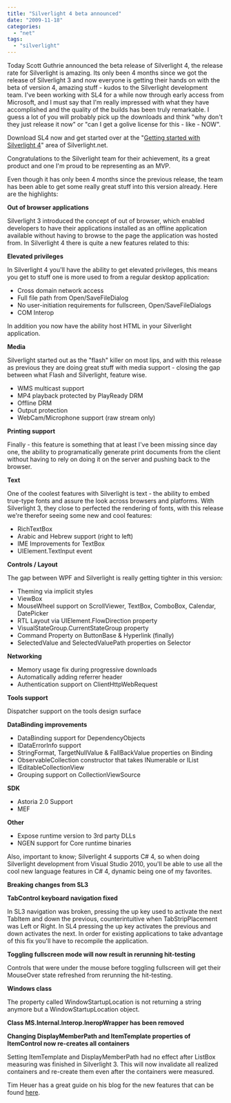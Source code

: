 ```yaml
---
title: "Silverlight 4 beta announced"
date: "2009-11-18"
categories: 
  - "net"
tags: 
  - "silverlight"
---
```


Today Scott Guthrie announced the beta release of Silverlight 4, the release rate for Silverlight is amazing. Its only been 4 months since we got the release of Silverlight 3 and now everyone is getting their hands on with the beta of version 4, amazing stuff - kudos to the Silverlight development team. I've been working with SL4 for a while now through early access from Microsoft, and I must say that I'm really impressed with what they have accomplished and the quality of the builds has been truly remarkable. I guess a lot of you will probably pick up the downloads and think "why don't they just release it now" or "can I get a golive license for this - like - NOW". 

Download SL4 now and get started over at the "[Getting started with Silverlight 4](http://silverlight.net/getstarted/silverlight-4-beta/)" area of Silverlight.net.

Congratulations to the Silverlight team for their achievement, its a great product and one I'm proud to be representing as an MVP. 

Even though it has only been 4 months since the previous release, the team has been able to get some really great stuff into this version already. Here are the highlights:

**Out of browser applications**

Silverlight 3 introduced the concept of out of browser, which enabled developers to have their applications installed as an offline application available without having to browse to the page the application was hosted from. In Silverlight 4 there is quite a new features related to this:

**Elevated privileges**

In Silverlight 4 you'll have the ability to get elevated privileges, this means you get to stuff one is more used to from a regular desktop application:

- Cross domain network access
- Full file path from Open/SaveFileDialog
- No user-initiation requirements for fullscreen, Open/SaveFileDialogs
- COM Interop

In addition you now have the ability host HTML in your Silverlight application.

**Media**

Silverlight started out as the "flash" killer on most lips, and with this release as previous they are doing great stuff with media support - closing the gap between what Flash and Silverlight, feature wise.

- WMS multicast support
- MP4 playback protected by PlayReady DRM
- Offline DRM
- Output protection
- WebCam/Microphone support (raw stream only)

**Printing support**

Finally - this feature is something that at least I've been missing since day one, the ability to programatically generate print documents from the client without having to rely on doing it on the server and pushing back to the browser.

**Text**

One of the coolest features with Silverlight is text - the ability to embed true-type fonts and assure the look across browsers and platforms. With Silverlight 3, they close to perfected the rendering of fonts, with this release we're therefor seeing some new and cool features:

- RichTextBox
- Arabic and Hebrew support (right to left)
- IME Improvements for TextBox
- UIElement.TextInput event

**Controls / Layout**

The gap between WPF and Silverlight is really getting tighter in this version:

- Theming via implicit styles
- ViewBox
- MouseWheel support on ScrollViewer, TextBox, ComboBox, Calendar, DatePicker
- RTL Layout via UIElement.FlowDirection property
- VisualStateGroup.CurrentStateGroup property
- Command Property on ButtonBase & Hyperlink (finally)
- SelectedValue and SelectedValuePath properties on Selector

**Networking**

- Memory usage fix during progressive downloads
- Automatically adding referrer header
- Authentication support on ClientHttpWebRequest

**Tools support**

Dispatcher support on the tools design surface

**DataBinding improvements**

- DataBinding support for DependencyObjects
- IDataErrorInfo support
- StringFormat, TargetNullValue & FallBackValue properties on Binding
- ObservableCollection<T> constructor that takes INumerable or IList
- IEditableCollectionView
- Grouping support on CollectionViewSource

**SDK**

- Astoria 2.0 Support
- MEF

**Other**

- Expose runtime version to 3rd party DLLs
- NGEN support for Core runtime binaries

Also, important to know; Silverlight 4 supports C# 4, so when doing Silverlight development from Visual Studio 2010, you'll be able to use all the cool new language features in C# 4, dynamic being one of my favorites. 

**Breaking changes from SL3**

**TabControl keyboard navigation fixed**

In SL3 navigation was broken, pressing the up key used to activate the next TabItem and down the previous, counterintuitive when TabStripPlacement was Left or Right. In SL4 pressing the up key activates the previous and down activates the next. In order for existing applications to take advantage of this fix you'll have to recompile the application.

**Toggling fullscreen mode will now result in rerunning hit-testing**

Controls that were under the mouse before toggling fullscreen will get their MouseOver state refreshed from rerunning the hit-testing.

**Windows class**

The property called WindowStartupLocation is not returning a string anymore but a WindowStartupLocation object.

**Class MS.Internal.Interop.IneropWrapper has been removed**

**Changing DisplayMemberPath and ItemTemplate properties of ItemControl now re-creates all containers**

Setting ItemTemplate and DisplayMemberPath had no effect after ListBox measuring was finished in Silverlight 3. This will now invalidate all realized containers and re-create them even after the containers were measured.

Tim Heuer has a great guide on his blog for the new features that can be found [here](http://timheuer.com/blog/archive/2009/11/18/whats-new-in-silverlight-4-complete-guide-new-features.aspx).
